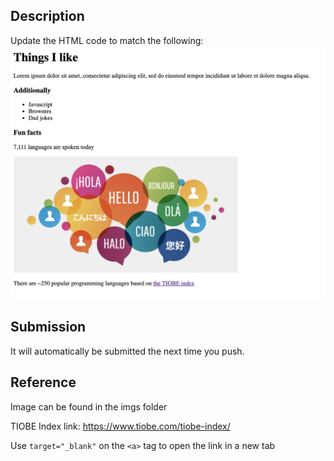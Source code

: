 ## Description

Update the HTML code to match the following:
![goal](goal.png)

## Submission

It will automatically be submitted the next time you push.

## Reference

Image can be found in the imgs folder

TIOBE Index link: https://www.tiobe.com/tiobe-index/

Use `target="_blank"` on the `<a>` tag to open the link in a new tab

